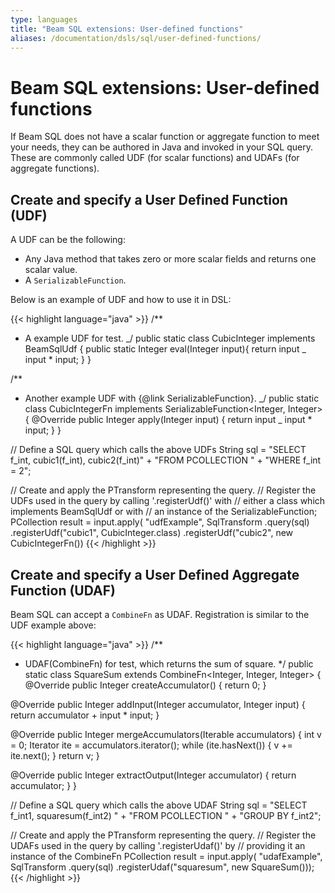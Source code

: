 ```yaml
---
type: languages
title: "Beam SQL extensions: User-defined functions"
aliases: /documentation/dsls/sql/user-defined-functions/
---
```


<!--
Licensed under the Apache License, Version 2.0 (the "License");
you may not use this file except in compliance with the License.
You may obtain a copy of the License at

http://www.apache.org/licenses/LICENSE-2.0

Unless required by applicable law or agreed to in writing, software
distributed under the License is distributed on an "AS IS" BASIS,
WITHOUT WARRANTIES OR CONDITIONS OF ANY KIND, either express or implied.
See the License for the specific language governing permissions and
limitations under the License.
-->

# Beam SQL extensions: User-defined functions

If Beam SQL does not have a scalar function or aggregate function to meet your
needs, they can be authored in Java and invoked in your SQL query. These
are commonly called UDF (for scalar functions) and UDAFs (for aggregate functions).

## Create and specify a User Defined Function (UDF)

A UDF can be the following:

- Any Java method that takes zero or more scalar fields and
  returns one scalar value.
- A `SerializableFunction`.

Below is an example of UDF and how to use it in DSL:

{{< highlight language="java" >}}
/\*\*

- A example UDF for test.
  _/
  public static class CubicInteger implements BeamSqlUdf {
  public static Integer eval(Integer input){
  return input _ input \* input;
  }
  }

/\*\*

- Another example UDF with {@link SerializableFunction}.
  _/
  public static class CubicIntegerFn implements SerializableFunction<Integer, Integer> {
  @Override
  public Integer apply(Integer input) {
  return input _ input \* input;
  }
  }

// Define a SQL query which calls the above UDFs
String sql =
"SELECT f_int, cubic1(f_int), cubic2(f_int)" + "FROM PCOLLECTION " + "WHERE f_int = 2";

// Create and apply the PTransform representing the query.
// Register the UDFs used in the query by calling '.registerUdf()' with
// either a class which implements BeamSqlUdf or with
// an instance of the SerializableFunction;
PCollection<Row> result =
input.apply(
"udfExample",
SqlTransform
.query(sql)
.registerUdf("cubic1", CubicInteger.class)
.registerUdf("cubic2", new CubicIntegerFn())
{{< /highlight >}}

## Create and specify a User Defined Aggregate Function (UDAF)

Beam SQL can accept a `CombineFn` as UDAF. Registration is similar to the UDF
example above:

{{< highlight language="java" >}}
/\*\*

- UDAF(CombineFn) for test, which returns the sum of square.
  \*/
  public static class SquareSum extends CombineFn<Integer, Integer, Integer> {
  @Override
  public Integer createAccumulator() {
  return 0;
  }

@Override
public Integer addInput(Integer accumulator, Integer input) {
return accumulator + input \* input;
}

@Override
public Integer mergeAccumulators(Iterable<Integer> accumulators) {
int v = 0;
Iterator<Integer> ite = accumulators.iterator();
while (ite.hasNext()) {
v += ite.next();
}
return v;
}

@Override
public Integer extractOutput(Integer accumulator) {
return accumulator;
}
}

// Define a SQL query which calls the above UDAF
String sql =
"SELECT f_int1, squaresum(f_int2) " + "FROM PCOLLECTION " + "GROUP BY f_int2";

// Create and apply the PTransform representing the query.
// Register the UDAFs used in the query by calling '.registerUdaf()' by
// providing it an instance of the CombineFn
PCollection<Row> result =
input.apply(
"udafExample",
SqlTransform
.query(sql)
.registerUdaf("squaresum", new SquareSum()));
{{< /highlight >}}
